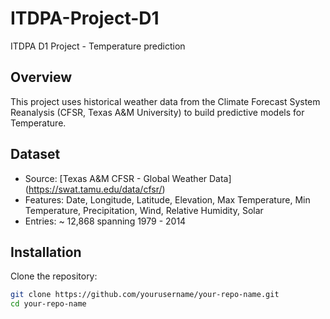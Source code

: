 # ITDPA-Project-D1
ITDPA D1 Project - Temperature prediction

## Overview
This project uses historical weather data from the Climate Forecast System Reanalysis (CFSR, Texas A&M University) to build predictive models for Temperature.

## Dataset
- Source: [Texas A&M CFSR - Global Weather Data] (https://swat.tamu.edu/data/cfsr/)
- Features: Date, Longitude, Latitude, Elevation, Max Temperature, Min Temperature, Precipitation, Wind, Relative Humidity, Solar
- Entries: ~ 12,868 spanning 1979 - 2014

## Installation
Clone the repository:
```bash
git clone https://github.com/yourusername/your-repo-name.git
cd your-repo-name

